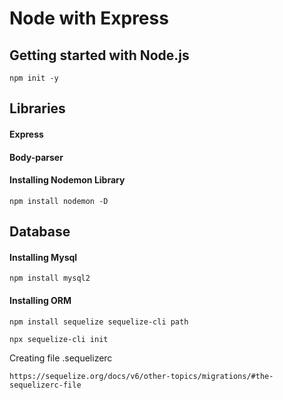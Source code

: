 # Node with Express

## Getting started with Node.js

```
npm init -y
```

## Libraries
#### Express
#### Body-parser

#### Installing Nodemon Library
```
npm install nodemon -D
```

## Database
#### Installing Mysql
```
npm install mysql2
```

#### Installing ORM
```
npm install sequelize sequelize-cli path
```

```
npx sequelize-cli init
```

Creating file .sequelizerc
```
https://sequelize.org/docs/v6/other-topics/migrations/#the-sequelizerc-file
```



